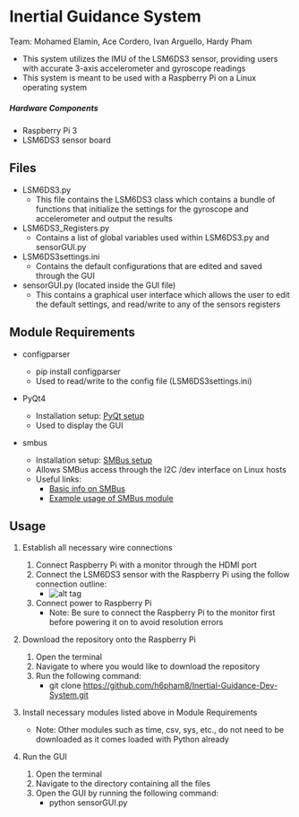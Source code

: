 # Inertial Guidance System
Team: Mohamed Elamin, Ace Cordero, Ivan Arguello, Hardy Pham

- This system utilizes the IMU of the LSM6DS3 sensor, providing users with accurate 3-axis accelerometer and gyroscope readings
- This system is meant to be used with a Raspberry Pi on a Linux operating system

##### Hardware Components
- Raspberry Pi 3
- LSM6DS3 sensor board

## Files
- LSM6DS3.py
    - This file contains the LSM6DS3 class which contains a bundle of functions that initialize the settings for the gyroscope and accelerometer and output the results
- LSM6DS3_Registers.py
    - Contains a list of global variables used within LSM6DS3.py and sensorGUI.py
- LSM6DS3settings.ini
    - Contains the default configurations that are edited and saved through the GUI
- sensorGUI.py (located inside the GUI file)
    - This contains a graphical user interface which allows the user to edit the default settings, and read/write to any of the sensors registers

## Module Requirements
- configparser
    - pip install configparser
    - Used to read/write to the config file (LSM6DS3settings.ini)

- PyQt4
    - Installation setup: [PyQt setup](http://movingthelamppost.com/blog/html/2013/07/12/installing_pyqt____because_it_s_too_good_for_pip_or_easy_install_.html)
    - Used to display the GUI

- smbus
    - Installation setup: [SMBus setup](http://skpang.co.uk/blog/archives/575)
    - Allows SMBus access through the I2C /dev interface on Linux hosts
    - Useful links:
        - [Basic info on SMBus](https://pypi.python.org/pypi/smbus-cffi/0.5.1)
        - [Example usage of SMBus module](http://www.raspberry-projects.com/pi/programming-in-python/i2c-programming-in-python/using-the-i2c-interface-2)
    
## Usage
1. Establish all necessary wire connections
    1. Connect Raspberry Pi with a monitor through the HDMI port
    2. Connect the LSM6DS3 sensor with the Raspberry Pi using the follow connection outline:
        - ![alt tag](http://i.imgur.com/7PjFGzD.png)
    3. Connect power to Raspberry Pi
        - Note: Be sure to connect the Raspberry Pi to the monitor first before powering it on to avoid resolution errors

2. Download the repository onto the Raspberry Pi
    1. Open the terminal
    2. Navigate to where you would like to download the repository
    3. Run the following command:
        - git clone https://github.com/h6pham8/Inertial-Guidance-Dev-System.git

3. Install necessary modules listed above in Module Requirements
    - Note: Other modules such as time, csv, sys, etc., do not need to be downloaded as it comes loaded with Python already

4. Run the GUI
    1. Open the terminal
    2. Navigate to the directory containing all the files
    3. Open the GUI by running the following command:
        - python sensorGUI.py